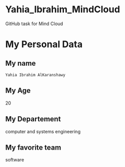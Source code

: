# Yahia_Ibrahim_MindCloud
GitHub task for Mind Cloud

# My Personal Data
## My name 
`Yahia Ibrahim AlKaranshawy`
## My Age
20
## My Departement 
computer and systems engineering
## My favorite team
software
